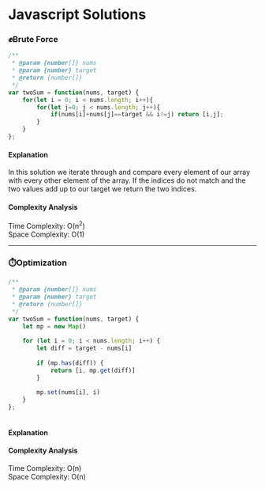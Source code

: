 # Javascript Solutions 

### :fist:Brute Force

```javascript
/**
 * @param {number[]} nums
 * @param {number} target
 * @return {number[]}
 */
var twoSum = function(nums, target) {
    for(let i = 0; i < nums.length; i++){
        for(let j=0; j < nums.length; j++){
            if(nums[i]+nums[j]==target && i!=j) return [i,j];
        }
    }
};
```

#### Explanation
In this solution we iterate through  and compare every element of our array with every other element of the array. If the indices do not match and the two values add up to our target we return the two indices.

#### Complexity Analysis
Time Complexity: O(n<sup>2</sup>)  
Space Complexity: O(1)

***

### :stopwatch:Optimization

```javascript
/**
 * @param {number[]} nums
 * @param {number} target
 * @return {number[]}
 */
var twoSum = function(nums, target) {
    let mp = new Map()
    
    for (let i = 0; i < nums.length; i++) {
        let diff = target - nums[i]
        
        if (mp.has(diff)) {
            return [i, mp.get(diff)]
        }
        
        mp.set(nums[i], i)
    }
};
    
```

#### Explanation

#### Complexity Analysis
Time Complexity: O(n)  
Space Complexity: O(n)
